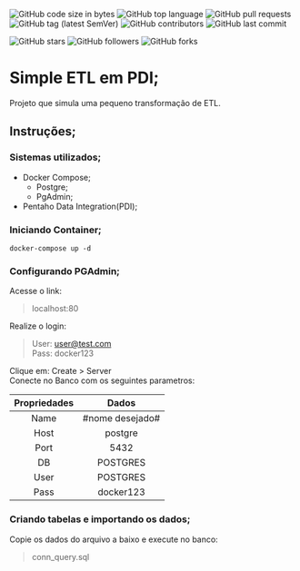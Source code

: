 ![GitHub code size in bytes](https://img.shields.io/github/languages/code-size/rauanisanfelice/PDI-simple-ETL.svg)
![GitHub top language](https://img.shields.io/github/languages/top/rauanisanfelice/PDI-simple-ETL.svg)
![GitHub pull requests](https://img.shields.io/github/issues-pr/rauanisanfelice/PDI-simple-ETL.svg)
![GitHub tag (latest SemVer)](https://img.shields.io/github/tag/rauanisanfelice/PDI-simple-ETL.svg)
![GitHub contributors](https://img.shields.io/github/contributors/rauanisanfelice/PDI-simple-ETL.svg)
![GitHub last commit](https://img.shields.io/github/last-commit/rauanisanfelice/PDI-simple-ETL.svg)

![GitHub stars](https://img.shields.io/github/stars/rauanisanfelice/PDI-simple-ETL.svg?style=social)
![GitHub followers](https://img.shields.io/github/followers/rauanisanfelice.svg?style=social)
![GitHub forks](https://img.shields.io/github/forks/rauanisanfelice/PDI-simple-ETL.svg?style=social)


# Simple ETL em PDI;

Projeto que simula uma pequeno transformação de ETL.

## Instruções;

### Sistemas utilizados;
- Docker Compose;
  - Postgre;
  - PgAdmin;
- Pentaho Data Integration(PDI);


### Iniciando Container;
```console
docker-compose up -d
```

### Configurando PGAdmin;

Acesse o link:
>localhost:80

Realize o login:
>User: user@test.com  
>Pass: docker123

Clique em: Create > Server  
Conecte no Banco com os seguintes parametros:  

| Propriedades | Dados |
|:----------:|:-------------:|
| Name | #nome desejado# |
| Host | postgre |
| Port | 5432 |
| DB | POSTGRES |
| User | POSTGRES |
| Pass | docker123 |


### Criando tabelas e importando os dados;
Copie os dados do arquivo a baixo e execute no banco:
> conn_query.sql

